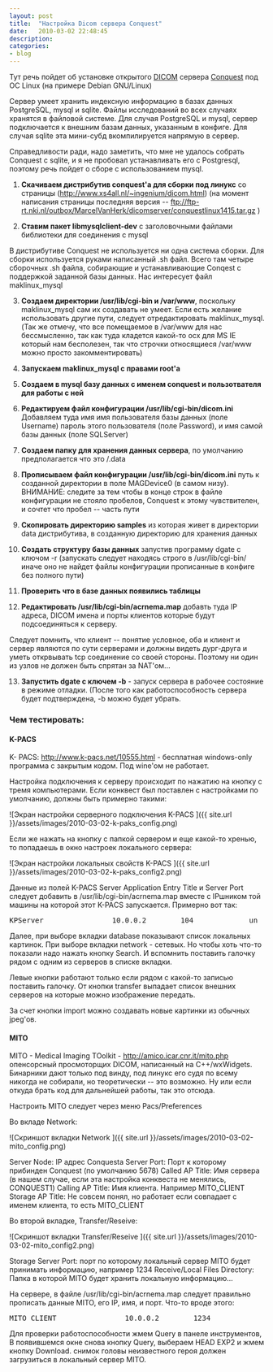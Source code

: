 ```yaml
---
layout: post
title:  "Настройка Dicom сервера Conquest"
date:   2010-03-02 22:48:45
description: 
categories:
- blog
---
```


Тут речь пойдет об установке открытого [DICOM](http://ru.wikipedia.org/wiki/Dicom) сервера [Conquest](http://www.xs4all.nl/~ingenium/dicom.html) под ОС Linux (на примере Debian GNU/Linux)

Сервер умеет хранить индексную информацию в базах данных PostgreSQL, mysql и sqlite. Файлы исследований во всех случаях хранятся в файловой системе. 
Для случая PostgreSQL и mysql, сервер подключается к внешним базам данных, указанным в конфиге. Для случая sqlite эта мини-субд вкомпилируется напрямую в сервер. 

Справедливости ради, надо заметить, что мне не удалось собрать Conquest с sqlite, и я не пробовал устанавливать его с Postgresql, поэтому речь пойдет о сборе с использованием mysql.

1. **Скачиваем дистрибутив conquest'а для сборки под линукс** со страницы (http://www.xs4all.nl/~ingenium/dicom.html) (на момент написания страницы последняя версия -- ftp://ftp-rt.nki.nl/outbox/MarcelVanHerk/dicomserver/conquestlinux1415.tar.gz )

2. **Ставим пакет  libmysqlclient-dev** с заголовочными файлами библиотеки для соединения с mysql

В дистрибутиве Conquest не используется ни одна система сборки. Для сборки используется руками написанный .sh файл. Всего там четыре сборочных .sh файла, собирающие и устанавливающие Conqest с поддержкой заданной базы данных. Нас интересует файл maklinux_mysql

3. **Создаем директории /usr/lib/cgi-bin и /var/www**, поскольку maklinux_mysql сам их создавать не умеет. Если есть желание использовать другие пути, следует отредактировать maklinux_mysql. (Так же отмечу, что все помещаемое в  /var/www для нас бессмысленно, так как туда кладется какой-то ocx для MS IE который нам бесполезен, так что  строчки относящиеся /var/www можно просто закомментировать)

4. **Запускаем maklinux_mysql с правами root'а**

5. **Создаем в mysql базу данных с именем conquest и пользотвателя для работы с ней**

6. **Редактируем файл конфигурации /usr/lib/cgi-bin/dicom.ini** Добавляем туда имя имя пользователя базы данных (поле Username) пароль этого пользователя (поле Password), и имя самой базы данных (поле SQLServer)

7. **Создаем папку для хранения данных сервера**, по умолчанию предполагается что это /.data

8.  **Прописываем файл конфигурации /usr/lib/cgi-bin/dicom.ini** путь к созданной директории в поле MAGDevice0 (в самом низу). ВНИМАНИЕ: следите за тем чтобы в конце строк в файле конфигурации не стояло пробелов, Conquest к этому чувствителен, и сочтет что пробел -- часть пути

9. **Скопировать директорию samples** из которая живет в директории data дистрибутива, в созданную директорию для хранения данных

10. **Создать структуру базы данных** запустив программу dgate с ключом -r (запускать следует находясь строго в /usr/lib/cgi-bin/ иначе оно не найдет файлы конфигурации прописанные в конфиге без полного пути)

11. **Проверить что в базе данных появились таблицы**

12. **Редактировать /usr/lib/cgi-bin/acrnema.map** добавть туда IP адреса, DICOM имена и порты клиентов которые будут подсоединяться к серверу.

Следует помнить, что клиент -- понятие условное, оба и клиент и сервер являются по сути серверами и должны видеть дург-друга и уметь открвывать tcp соединение со своей стороны. Поэтому ни один из узлов не должен быть спрятан за NAT'ом...

13. **Запустить dgate с ключем -b** -  запуск сервера  в рабочее состояние в режиме отладки. (После того как работоспособность сервера будет подтверждена, -b можно будет убрать.

### Чем тестировать:

#### K-PACS

 K- PACS: http://www.k-pacs.net/10555.html -  бесплатная windows-only программа с закрытым кодом. Под wine'ом не работает. 

Настройка подключения к серверу происходит по нажатию на кнопку с тремя компьютерами. Если конквест был поставлен с настройками по умолчанию, должны быть примерно такими:

![Экран настройки серверного подключения K-PACS ]({{ site.url }}/assets/images/2010-03-02-k-paks_config.png)

Если же нажать на кнопку с папкой сервером и еще какой-то хренью, то попадаешь в окно настроек локального сервера:

![Экран настройки локальных свойств K-PACS ]({{ site.url }}/assets/images/2010-03-02-k-paks_config2.png)

Данные из полей K-PACS Server Application Entry Title и Server Port следует добавить в /usr/lib/cgi-bin/acrnema.map вместе с IPшником той машины на которой этот K-PAСS запускается. Примерно вот так:


<pre>KPServer                10.0.0.2        104             un</pre>

Далее, при выборе вкладки database показывают список локальных картинок. При выборе вкладки network - сетевых. Но чтобы хоть что-то показали надо нажать кнопку Search. И вспомнить поставить галочку рядом с одним из серверов в списке вкладки.

Левые кнопки работают только если рядом с какой-то записью поставить галочку. От кнопки transfer выпадает список внешних серверов на которые можно изображение передать.

За счет кнопки import можно создавать новые картинки из обычных jpeg'ов.

#### MITO

MITO - Medical Imaging TOolkit - http://amico.icar.cnr.it/mito.php опенсорсный просмоторщих DICOM, написанный на C++/wxWidgets. Бинарники дают только под винду, под линукс его судя по всему никогда не собирали, но теоретически -- это возможно. Ну или если откуда брать код для дальнейшей работы, так это отсюда.

Настроить MITO следует через меню Pacs/Preferences 

Во вкладе Network:

![Скриншот вкладки Network ]({{ site.url }}/assets/images/2010-03-02-mito_config.png)

Server Node: IP адрес Conquesta 
Server Port: Порт к которому прибинден Conquest (по умолчанию 5678)
Called AP Title: Имя сервера (в нашем случае, если эта настройка конквеста не менялись, CONQUEST1)
Calling AP Title: Имя клиента. Например MITO_CLIENT
Storage AP Title: Не совсем понял, но работает если совпадает с именем клиента, то есть MITO_CLIENT

Во второй вкладке, Transfer/Reseive:

![Скриншот вкладки Transfer/Reseive ]({{ site.url }}/assets/images/2010-03-02-mito_config2.png)

Storage Server Port: порт по которому локальный сервер MITO будет принимать информацию, например 1234
Receive/Local Files Directory: Папка в которой MITO будет хранить локальную информацию...

На сервере, в файле  /usr/lib/cgi-bin/acrnema.map следует правильно прописать данные MITO, его IP, имя, и порт. Что-то вроде этого:

<pre>MITO_CLIENT                10.0.0.2        1234             un</pre>

Для проверки работоспособности жмем Query в панеле инструментов, В появившемся окне снова кнопку Query, выбераем HEAD EXP2 и жмем кнопку Download. снимок головы неизвестного героя должен загрузиться в локальный сервер MITO.
